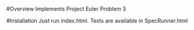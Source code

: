 #Overview
Implements Project Euler Problem 3

#Installation
Just run index.html. Tests are available in SpecRunner.html